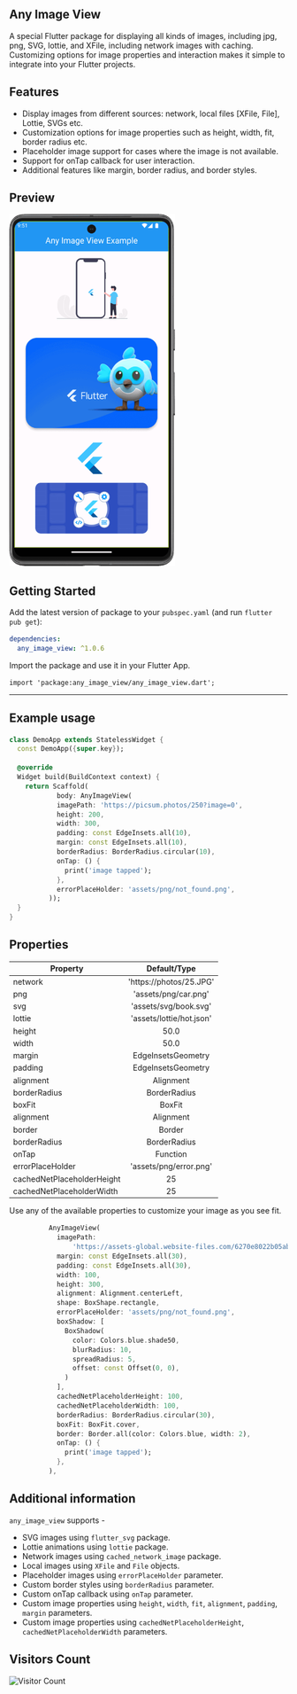 ## Any Image View

A special Flutter package for displaying all kinds of images, including jpg, png, SVG, lottie, and
XFile, including network images with caching.
Customizing options for image properties and interaction makes it simple to integrate into your
Flutter projects.

## Features

- Display images from different sources: network, local files [XFile, File], Lottie, SVGs etc.
- Customization options for image properties such as height, width, fit, border radius etc.
- Placeholder image support for cases where the image is not available.
- Support for onTap callback for user interaction.
- Additional features like margin, border radius, and border styles.

## Preview

<img src="https://raw.githubusercontent.com/farhansadikgalib/any_image_view/main/raw/gif.gif" width="300"/>

## Getting Started

Add the latest version of package to your `pubspec.yaml` (and run `flutter pub get`):

```yaml
dependencies:
  any_image_view: ^1.0.6
```

Import the package and use it in your Flutter App.

```import
import 'package:any_image_view/any_image_view.dart';
```

<hr>

## Example usage

``` dart
class DemoApp extends StatelessWidget {
  const DemoApp({super.key});

  @override
  Widget build(BuildContext context) {
    return Scaffold(
            body: AnyImageView(
            imagePath: 'https://picsum.photos/250?image=0',
            height: 200,
            width: 300,
            padding: const EdgeInsets.all(10),
            margin: const EdgeInsets.all(10),
            borderRadius: BorderRadius.circular(10),
            onTap: () {
              print('image tapped');
            },
            errorPlaceHolder: 'assets/png/not_found.png',
          ));
  }
}
```

## Properties

| Property                   |       Default/Type       |
|----------------------------|:------------------------:|
| network                    | 'https://photos/25.JPG'  |
| png                        |   'assets/png/car.png'   |
| svg                        |  'assets/svg/book.svg'   |
| lottie                     | 'assets/lottie/hot.json' |
| height                     |           50.0           |
| width                      |           50.0           |
| margin                     |    EdgeInsetsGeometry    |
| padding                    |    EdgeInsetsGeometry    |
| alignment                  |        Alignment         |
| borderRadius               |       BorderRadius       |
| boxFit                     |          BoxFit          |
| alignment                  |        Alignment         |
| border                     |          Border          |
| borderRadius               |       BorderRadius       |
| onTap                      |         Function         |
| errorPlaceHolder           |  'assets/png/error.png'  |
| cachedNetPlaceholderHeight |            25            |
| cachedNetPlaceholderWidth  |            25            |

Use any of the available properties to customize your image as you see fit.

``` dart
          AnyImageView(
            imagePath:
                'https://assets-global.website-files.com/6270e8022b05abb840d27d6f/6308d1ab615e60c9047c9d06_AppDev_Flutter-tools.png',
            margin: const EdgeInsets.all(30),
            padding: const EdgeInsets.all(30),
            width: 100,
            height: 300,
            alignment: Alignment.centerLeft,
            shape: BoxShape.rectangle,
            errorPlaceHolder: 'assets/png/not_found.png',
            boxShadow: [
              BoxShadow(
                color: Colors.blue.shade50,
                blurRadius: 10,
                spreadRadius: 5,
                offset: const Offset(0, 0),
              )
            ],
            cachedNetPlaceholderHeight: 100,
            cachedNetPlaceholderWidth: 100,
            borderRadius: BorderRadius.circular(30),
            boxFit: BoxFit.cover,
            border: Border.all(color: Colors.blue, width: 2),
            onTap: () {
              print('image tapped');
            },
          ),

```

## Additional information

`any_image_view` supports -

- SVG images using `flutter_svg` package.
- Lottie animations using `lottie` package.
- Network images using `cached_network_image` package.
- Local images using `XFile` and `File` objects.
- Placeholder images using `errorPlaceHolder` parameter.
- Custom border styles using `borderRadius` parameter.
- Custom onTap callback using `onTap` parameter.
- Custom image properties using `height`, `width`, `fit`, `alignment`, `padding`, `margin`
  parameters.
- Custom image properties using `cachedNetPlaceholderHeight`, `cachedNetPlaceholderWidth`
  parameters.

[//]: # (## Screenshot)

[//]: # ()
[//]: # (<table align="left" style="margin: 0px auto;">)

[//]: # (  <tr>)

[//]: # (    <td>)

[//]: # (        <div style="text-align: center;">)

[//]: # (            <img src="https://raw.githubusercontent.com/farhansadikgalib/any_image_view/main/raw/gif.gif" height="250px"/>)

[//]: # (        </div>)

[//]: # (    </td>)

[//]: # (    <td>)

[//]: # (        <div style="text-align: center;">)

[//]: # (            <img src="https://raw.githubusercontent.com/farhansadikgalib/any_image_view/main/raw/ss.png" height="250px"/>)

[//]: # (        </div>)

[//]: # (    </td>)

[//]: # ()
[//]: # (</table>)


## Visitors Count

<img  src="https://profile-counter.glitch.me/any_image_view/count.svg" alt="Visitor Count"/>


